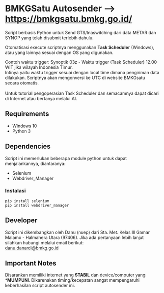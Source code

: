 # BMKGSatu Autosender --> https://bmkgsatu.bmkg.go.id/ 
Script berbasis Python untuk Send GTS/Inaswitching dari data METAR dan SYNOP yang telah disubmit terlebih dahulu.

Otomatisasi execute scriptnya menggunakan **Task Scheduler** (Windows), atau yang lainnya sesuai dengan OS yang digunakan.

Contoh waktu trigger: 
Synoptik 03z - Waktu trigger (Task Scheduler) 12.00 WIT jika wilayah Indonesia Timur.\
Intinya yaitu waktu trigger sesuai dengan local time dimana pengiriman data dilakukan. Scriptnya akan mengonversi ke UTC di website BMKGsatu secara otomatis.\
\
Untuk tutorial pengoperasian Task Scheduler dan semacamnya dapat dicari di Internet atau bertanya melalui AI.

## Requirements
- Windows 10
- Python 3

## Dependencies
Script ini memerlukan beberapa module python untuk dapat menjalankannya, diantaranya:
- Selenium
- Webdriver_Manager

### Instalasi
`pip install selenium`\
`pip install webdriver_manager`

## Developer
Script ini dikembangkan oleh Danu (nuep) dari Sta. Met. Kelas III Gamar Malamo - Halmahera Utara (97406). Jika ada pertanyaan lebih lanjut silahkan hubungi melalui email berikut:\
[danu.danardi@bmkg.go.id](mailto:danu.danardi@bmkg.go.id)

## Important Notes
Disarankan memiliki internet yang **STABIL** dan device/computer yang ***MUMPUNI**. Dikarenakan timing/kecepatan sangat mempengaruhi keberhasilan script autosender ini.
